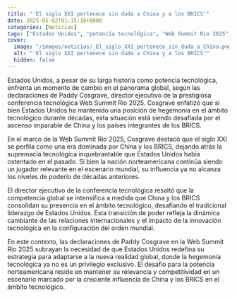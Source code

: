```yaml
---
title: "'El siglo XXI pertenece sin duda a China y a los BRICS'"
date: 2025-05-02T01:15:16+0000
categories: [Noticias]
tags: ["Estados Unidos", "potencia tecnológica", "Web Summit Rio 2025", "China", "BRICS", "hegemonía tecnológica", "influencia global."]
cover:
  image: "/images/noticias/_El_siglo_XXI_pertenece_sin_duda_a_China.png"
  alt: "'El siglo XXI pertenece sin duda a China y a los BRICS'"
  hidden: false
---
```


Estados Unidos, a pesar de su larga historia como potencia tecnológica, enfrenta un momento de cambio en el panorama global, según las declaraciones de Paddy Cosgrave, director ejecutivo de la prestigiosa conferencia tecnológica Web Summit Rio 2025. Cosgrave enfatizó que si bien Estados Unidos ha mantenido una posición de hegemonía en el ámbito tecnológico durante décadas, esta situación está siendo desafiada por el ascenso imparable de China y los países integrantes de los BRICS.

En el marco de la Web Summit Rio 2025, Cosgrave destacó que el siglo XXI se perfila como una era dominada por China y los BRICS, dejando atrás la supremacía tecnológica inquebrantable que Estados Unidos había ostentado en el pasado. Si bien la nación norteamericana continúa siendo un jugador relevante en el escenario mundial, su influencia ya no alcanza los niveles de poderío de décadas anteriores.

El director ejecutivo de la conferencia tecnológica resaltó que la competencia global se intensifica a medida que China y los BRICS consolidan su presencia en el ámbito tecnológico, desafiando el tradicional liderazgo de Estados Unidos. Esta transición de poder refleja la dinámica cambiante de las relaciones internacionales y el impacto de la innovación tecnológica en la configuración del orden mundial.

En este contexto, las declaraciones de Paddy Cosgrave en la Web Summit Rio 2025 subrayan la necesidad de que Estados Unidos redefina su estrategia para adaptarse a la nueva realidad global, donde la hegemonía tecnológica ya no es un privilegio exclusivo. El desafío para la potencia norteamericana reside en mantener su relevancia y competitividad en un escenario marcado por la creciente influencia de China y los BRICS en el ámbito tecnológico.
